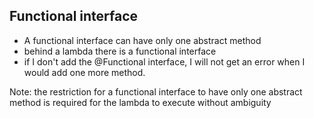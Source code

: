 ## Functional interface

- A functional interface can have only one abstract method
- behind a lambda there is a functional interface
- if I don't add the @Functional interface, I will not get an error when I would add one more method.


Note: the restriction for a functional interface to have only one abstract method is required for 
the lambda to execute without ambiguity
